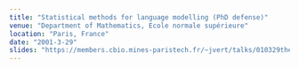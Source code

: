 ```yaml
---
title: "Statistical methods for language modelling (PhD defense)"
venue: "Department of Mathematics, Ecole normale supérieure"
location: "Paris, France"
date: "2001-3-29"
slides: "https://members.cbio.mines-paristech.fr/~jvert/talks/010329these/these2.pdf"
---
```

